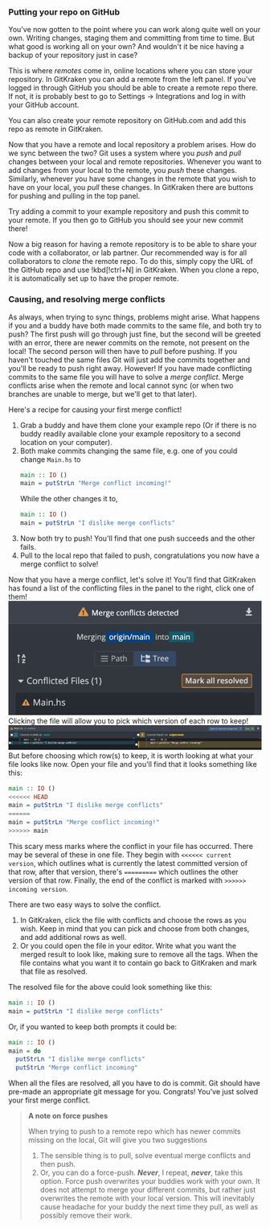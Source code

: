 ### Putting your repo on GitHub

You've now gotten to the point where you can work along quite well on your own.
Writing changes, staging them and committing from time to time. But what good is
working all on your own? And wouldn't it be nice having a backup of your
repository just in case?

This is where _remotes_ come in, online locations where you can store your
repository. In GitKraken you can add a remote from the left panel. If you've
logged in through GitHub you should be able to create a remote repo there. If
not, it is probably best to go to Settings → Integrations and log in with your
GitHub account.

You can also create your remote repository on GitHub.com and add this repo as
remote in GitKraken.

Now that you have a remote and local repository a problem arises. How do we sync
between the two? Git uses a system where you _push_ and _pull_ changes between
your local and remote repositories. Whenever you want to add changes from your
local to the remote, you _push_ these changes. Similarly, whenever you have some
changes in the remote that you wish to have on your local, you _pull_ these
changes. In GitKraken there are buttons for pushing and pulling in the top
panel.

Try adding a commit to your example repository and push this commit to your
remote. If you then go to GitHub you should see your new commit there!

Now a big reason for having a remote repository is to be able to share your code
with a collaborator, or lab partner. Our recommended way is for all collaborators to _clone_ the
remote repo. To do this, simply copy the URL of the GitHub repo and use
!kbd[!ctrl+N] in GitKraken. When you clone a repo, it is automatically set up to
have the proper remote.

### Causing, and resolving merge conflicts

As always, when trying to sync things, problems might arise. What happens if you
and a buddy have both made commits to the same file, and both try to push? The
first push will go through just fine, but the second will be greeted with an
error, there are newer commits on the remote, not present on the local! The
second person will then have to _pull_ before pushing. If you haven't touched
the same files Git will just add the commits together and you'll be ready to
push right away. However! If you have made conflicting commits to the same file
you will have to solve a _merge conflict_. Merge conflicts arise when the remote
and local cannot sync (or when two branches are unable to merge, but we'll get
to that later).

Here's a recipe for causing your first merge conflict!

1. Grab a buddy and have them clone your example repo (Or if there is no buddy
   readily available clone your example repository to a second location on your
   computer).
2. Both make commits changing the same file, e.g. one of you could change `Main.hs` to
   ```haskell
   main :: IO ()
   main = putStrLn "Merge conflict incoming!"
   ```
   While the other changes it to,
   ```haskell
   main :: IO ()
   main = putStrLn "I dislike merge conflicts"
   ```
3. Now both try to push! You'll find that one push succeeds and the other fails.
4. Pull to the local repo that failed to push, congratulations you now have a
   merge conflict to solve!

Now that you have a merge conflict, let's solve it! You'll find that GitKraken
has found a list of the conflicting files in the panel to the right, click one
of them!
![GitKraken has found conflicting files](../Assets/mergeConflictDetected.png)
Clicking the file will allow you to pick which version of each row to keep!
![Diff view for merge conflict](../Assets/diffViewMergeConflict.png)
But before choosing which row(s) to keep, it is worth looking at what your file
looks like now. Open your file and you'll find that it looks something like
this:

```haskell
main :: IO ()
<<<<<< HEAD
main = putStrLn "I dislike merge conflicts"
======
main = putStrLn "Merge conflict incoming!"
>>>>>> main
```

This scary mess marks where the conflict in your file has occurred. There may be
several of these in one file. They begin with `<<<<<< current version`, which
outlines what is currently the latest committed version of that row, after that
version, there's `=========` which outlines the other version of that row.
Finally, the end of the conflict is marked with `>>>>>> incoming version`.

There are two easy ways to solve the conflict.

1. In GitKraken, click the file with conflicts and choose the rows as you wish.
   Keep in mind that you can pick and choose from both changes, and add
   additional rows as well.
2. Or you could open the file in your editor. Write what you want the merged
   result to look like, making sure to remove all the tags. When the file
   contains what you want it to contain go back to GitKraken and mark that file
   as resolved.

The resolved file for the above could look something like this:

```haskell
main :: IO ()
main = putStrLn "I dislike merge conflicts"
```

Or, if you wanted to keep both prompts it could be:

```haskell
main :: IO ()
main = do
  putStrLn "I dislike merge conflicts"
  putStrLn "Merge conflict incoming"
```

When all the files are resolved, all you have to do is commit. Git should have
pre-made an appropriate git message for you. Congrats! You've just solved your
first merge conflict.

> **A note on force pushes**
>
> When trying to push to a remote repo which has newer commits missing on the
> local, Git will give you two suggestions
>
> 1. The sensible thing is to pull, solve eventual merge conflicts and then
>    push.
> 2. Or, you can do a force-push. **_Never_**, I repeat, **_never_**, take this option.
>    Force push overwrites your buddies work with your own. It does not attempt
>    to merge your different commits, but rather just overwrites the remote with
>    your local version. This will inevitably cause headache for your buddy the
>    next time they pull, as well as possibly remove their work.
